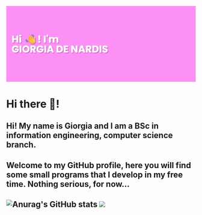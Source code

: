 ![Header](./banner2.png)
# Hi there 👋!
## Hi! My name is Giorgia and I am a BSc in information engineering, computer science branch.
## Welcome to my GitHub profile, here you will find some small programs that I develop in my free time. Nothing serious, for now...
![Anurag's GitHub stats](https://github-readme-stats.vercel.app/api?username=giorgiadns&show_icons=true&theme=synthwave&hide=stars,issues)
![](https://komarev.com/ghpvc/?username=giorgiadns)
---
<!--
**giorgiadns/giorgiadns** is a ✨ _special_ ✨ repository because its `README.md` (this file) appears on your GitHub profile.

Here are some ideas to get you started:

- 🔭 I’m currently working on ...
- 🌱 I’m currently learning ...
- 👯 I’m looking to collaborate on ...
- 🤔 I’m looking for help with ...
- 💬 Ask me about ...
- 📫 How to reach me: ...
- 😄 Pronouns: ...
- ⚡ Fun fact: ...
-->

